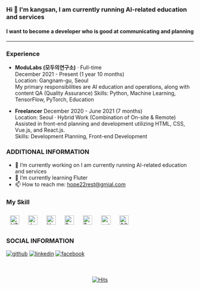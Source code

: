 <div>  
	
### Hi 👋 I'm kangsan, I am currently running AI-related education and services
#### I want to become a developer who is good at communicating and planning
---
### Experience
- **ModuLabs (모두의연구소)** · Full-time <br>
December 2021 - Present (1 year 10 months) <br>
Location: Gangnam-gu, Seoul <br>
My primary responsibilities are AI education and operations, along with content QA (Quality Assurance)
Skills: Python, Machine Learning, TensorFlow, PyTorch, Education

- **Freelancer**
December 2020 - June 2021 (7 months) <br>
Location: Seoul · Hybrid Work (Combination of On-site & Remote) <br>
Assisted in front-end planning and development utilizing HTML, CSS, Vue.js, and React.js. <br>
Skills: Development Planning, Front-end Development

### ADDITIONAL INFORMATION
- 🔭 I’m currently working on I am currently running AI-related education and services 
- 🌱 I’m currently learning Fluter
- 📫 How to reach me: hope22rest@gmial.com 


### My Skill
<div align="left">

<a href="https://en.wikipedia.org/wiki/HTML5" target="_blank"><img style="margin: 10px" src="https://profilinator.rishav.dev/skills-assets/html5-original-wordmark.svg" alt="HTML5" height="25" /></a> 
<a href="https://www.javascript.com/" target="_blank"><img style="margin: 10px" src="https://profilinator.rishav.dev/skills-assets/javascript-original.svg" alt="JavaScript" height="25" /></a>
<a href="https://vuejs.org/" target="_blank"><img style="margin: 10px" src="https://profilinator.rishav.dev/skills-assets/vuejs-original-wordmark.svg" alt="Vue.js" height="25" /></a>
<a href="https://www.python.org/" target="_blank"><img style="margin: 10px" src="https://profilinator.rishav.dev/skills-assets/python-original.svg" alt="Python" height="25" /></a>
<a href="https://www.tensorflow.org/" target="_blank"><img style="margin: 10px" src="https://profilinator.rishav.dev/skills-assets/tensorflow-icon.svg" alt="TensorFlow" height="25" /></a>
<a href="https://pytorch.org/" target="_blank"><img style="margin: 10px" src="https://profilinator.rishav.dev/skills-assets/pytorch-icon.svg" alt="pytorch" height="25" /></a>
<a href="https://cloud.google.com/" target="_blank"><img style="margin: 10px" src="https://profilinator.rishav.dev/skills-assets/google_cloud-icon.svg" alt="GCP" height="25" /></a>

</div>

### SOCIAL INFORMATION
<a href="https://github.com/https://github.com/hope2rest" target="_blank">
<img src=https://img.shields.io/badge/github-%2324292e.svg?&style=for-the-badge&logo=github&logoColor=white alt=github style="margin-bottom: 5px;" /></a>
<a href="https://linkedin.com/in/https://www.linkedin.com/in/hope22rest/" target="_blank">
<img src=https://img.shields.io/badge/linkedin-%231E77B5.svg?&style=for-the-badge&logo=linkedin&logoColor=white alt=linkedin style="margin-bottom: 5px;" /></a>
<a href="https://www.facebook.com/https://www.facebook.com/profile.php?id=61550647994661" target="_blank">
<img src=https://img.shields.io/badge/facebook-%232E87FB.svg?&style=for-the-badge&logo=facebook&logoColor=white alt=facebook style="margin-bottom: 5px;" /></a>  

</div><br><br>
<div align=center>
	
[![Hits](https://hits.seeyoufarm.com/api/count/incr/badge.svg?url=https://github.com/hope2rest)](https://hits.seeyoufarm.com) 
	
</div>
